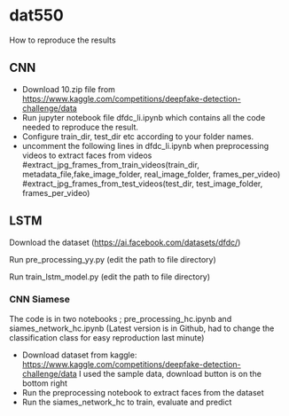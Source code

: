 # dat550
How to reproduce the results

## CNN

* Download 10.zip file from https://www.kaggle.com/competitions/deepfake-detection-challenge/data
* Run jupyter notebook file dfdc_li.ipynb which contains all the code needed to reproduce the result.
* Configure train_dir, test_dir etc according to your folder names. 
* uncomment the following lines in dfdc_li.ipynb when preprocessing videos to extract faces from videos
#extract_jpg_frames_from_train_videos(train_dir, metadata_file,fake_image_folder, real_image_folder, frames_per_video)
#extract_jpg_frames_from_test_videos(test_dir, test_image_folder, frames_per_video)

## LSTM

Download the dataset (https://ai.facebook.com/datasets/dfdc/)

Run pre_processing_yy.py (edit the path to file directory)

Run train_lstm_model.py (edit the path to file directory)

### CNN Siamese
The code is in two notebooks ; pre_processing_hc.ipynb and siames_network_hc.ipynb (Latest version is in Github, had to change the classification class for easy reproduction last minute) 
* Download dataset from kaggle: https://www.kaggle.com/competitions/deepfake-detection-challenge/data I used the sample data, download button is on the bottom right
* Run the preprocessing notebook to extract faces from the dataset
* Run the siames_network_hc to train, evaluate and predict
